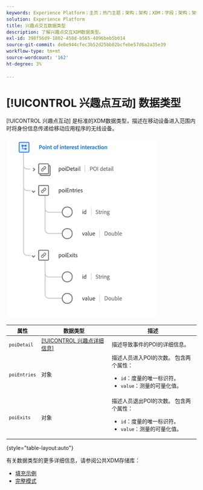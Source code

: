 ```yaml
---
keywords: Experience Platform；主页；热门主题；架构；架构；XDM；字段；架构；架构；POI；交互；兴趣点；兴趣点；数据类型；数据类型；
solution: Experience Platform
title: 兴趣点交互数据类型
description: 了解兴趣点交互XDM数据类型。
exl-id: 398f56d9-1802-458d-b565-4096beb5b014
source-git-commit: de8e944cfec3b52d25bb02bcfebe57d6a2a35e39
workflow-type: tm+mt
source-wordcount: '162'
ht-degree: 3%

---
```


# [!UICONTROL 兴趣点互动] 数据类型

[!UICONTROL 兴趣点互动] 是标准的XDM数据类型，描述在移动设备进入范围内时将身份信息传递给移动应用程序的无线设备。

<img src="../images/data-types/poi-interaction.png" width="400" /><br />

| 属性 | 数据类型 | 描述 |
| --- | --- | --- |
| `poiDetail` | [[!UICONTROL 兴趣点详细信息]](./poi-details.md) | 描述导致事件的POI的详细信息。 |
| `poiEntries` | 对象 | 描述人员进入POI的次数。 包含两个属性： <ul><li>`id`：度量的唯一标识符。</li><li>`value`：测量的可量化值。</li></ul> |
| `poiExits` | 对象 | 描述人员退出POI的次数。 包含两个属性： <ul><li>`id`：度量的唯一标识符。</li><li>`value`：测量的可量化值。</li></ul> |

{style="table-layout:auto"}

有关数据类型的更多详细信息，请参阅公共XDM存储库：

* [填充示例](https://github.com/adobe/xdm/blob/master/components/datatypes/deprecated/poi-interaction.example.1.json)
* [完整模式](https://github.com/adobe/xdm/blob/master/components/datatypes/deprecated/poi-interaction.schema.json)
